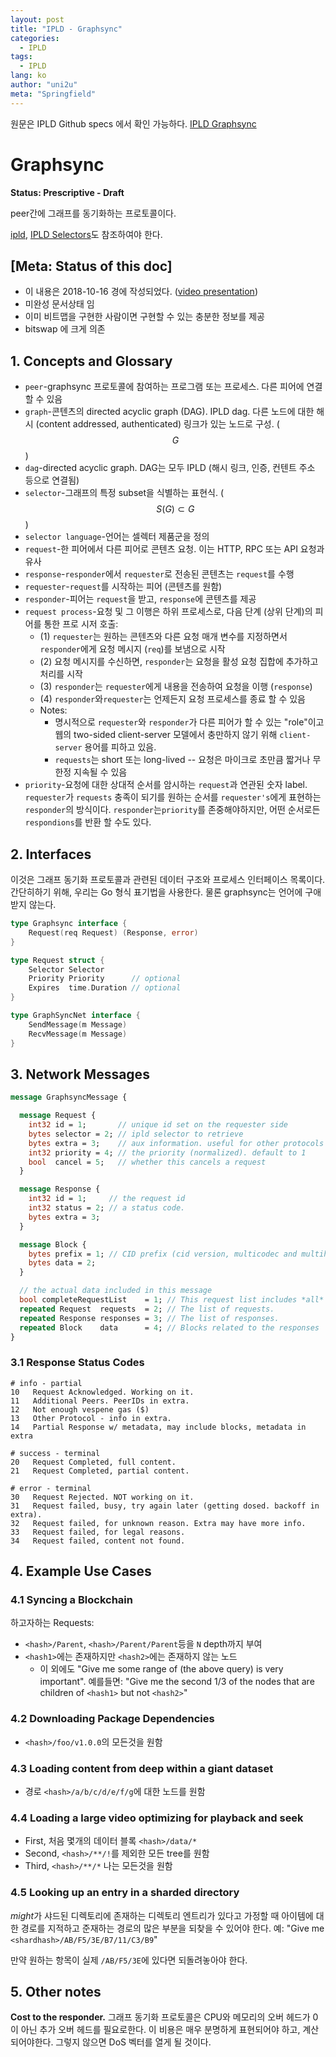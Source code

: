 ```yaml
---
layout: post
title: "IPLD - Graphsync"
categories:
  - IPLD
tags:
  - IPLD
lang: ko
author: "uni2u"
meta: "Springfield"
---
```


원문은 IPLD Github specs 에서 확인 가능하다. [IPLD Graphsync](https://github.com/ipld/specs/blob/master/block-layer/graphsync/graphsync.md)

# Graphsync

**Status: Prescriptive - Draft**

peer간에 그래프를 동기화하는 프로토콜이다.

[ipld](), [IPLD Selectors]()도 참조하여야 한다.

## [Meta: Status of this doc]

- 이 내용은 2018-10-16 경에 작성되었다. ([video presentation](https://drive.google.com/file/d/1NbbVxZQFKXwW6mdodxgTaftsI8eID-c1/view))
- 미완성 문서상태 임
- 이미 비트맵을 구현한 사람이면 구현할 수 있는 충분한 정보를 제공
- bitswap 에 크게 의존

## 1. Concepts and Glossary

- `peer`-graphsync 프로토콜에 참여하는 프로그램 또는 프로세스. 다른 피어에 연결할 수 있음
- `graph`-콘텐츠의 directed acyclic graph (DAG). IPLD dag. 다른 노드에 대한 해시 (content addressed, authenticated) 링크가 있는 노드로 구성. ($$ G $$)
- `dag`-directed acyclic graph. DAG는 모두 IPLD (해시 링크, 인증, 컨텐트 주소 등으로 연결됨)
- `selector`-그래프의 특정 subset을 식별하는 표현식. ($$ S(G) \subset G $$)
- `selector language`-언어는 셀렉터 제품군을 정의
- `request`-한 피어에서 다른 피어로 콘텐츠 요청. 이는 HTTP, RPC 또는 API 요청과 유사
- `response`-`responder`에서 `requester`로 전송된 콘텐츠는 `request`를 수행
- `requester`-`request`를 시작하는 피어 (콘텐츠를 원함)
- `responder`-피어는 `request`을 받고, `response`에 콘텐츠를 제공
- `request process`-요청 및 그 이행은 하위 프로세스로, 다음 단계 (상위 단계)의 피어를 통한 프로 시저 호출:
  - (1) `requester`는 원하는 콘텐츠와 다른 요청 매개 변수를 지정하면서 `responder`에게 요청 메시지 (`req`)를 보냄으로 시작
  - (2) 요청 메시지를 수신하면, `responder`는 요청을 활성 요청 집합에 추가하고 처리를 시작
  - (3) `responder`는 `requester`에게 내용을 전송하여 요청을 이행 (`response`)
  - (4) `responder`와`requester`는 언제든지 요청 프로세스를 종료 할 수 있음
  - Notes:
    - 명시적으로 `requester`와 `responder`가 다른 피어가 할 수 있는 "role"이고 웹의 two-sided client-server 모델에서 충만하지 않기 위해 `client-server` 용어를 피하고 있음.
    - `requests`는 short 또는 long-lived -- 요청은 마이크로 초만큼 짧거나 무한정 지속될 수 있음
- `priority`-요청에 대한 상대적 순서를 암시하는 `request`과 연관된 숫자 label. `requester`가 `requests` 충족이 되기를 원하는 순서를 `requester's`에게 표현하는 `responder`의 방식이다. `responder`는`priority`를 존중해야하지만, 어떤 순서로든 `respondions`를 반환 할 수도 있다.

## 2. Interfaces

이것은 그래프 동기화 프로토콜과 관련된 데이터 구조와 프로세스 인터페이스 목록이다. 간단히하기 위해, 우리는 Go 형식 표기법을 사용한다. 물론 graphsync는 언어에 구애받지 않는다.

```go
type Graphsync interface {
	Request(req	Request) (Response, error)
}

type Request struct {
    Selector Selector
    Priority Priority      // optional
    Expires  time.Duration // optional
}

type GraphSyncNet interface {
    SendMessage(m Message)
    RecvMessage(m Message)
}
```

## 3. Network Messages

```protobuf
message GraphsyncMessage {

  message Request {
    int32 id = 1;       // unique id set on the requester side
    bytes selector = 2; // ipld selector to retrieve
    bytes extra = 3;    // aux information. useful for other protocols
    int32 priority = 4;	// the priority (normalized). default to 1
    bool  cancel = 5;   // whether this cancels a request
  }

  message Response {
    int32 id = 1;     // the request id
    int32 status = 2; // a status code.
    bytes extra = 3;
  }

  message Block {
  	bytes prefix = 1; // CID prefix (cid version, multicodec and multihash prefix (type + length)
  	bytes data = 2;
  }

  // the actual data included in this message
  bool completeRequestList    = 1; // This request list includes *all* requests, replacing outstanding requests.
  repeated Request  requests  = 2; // The list of requests.
  repeated Response responses = 3; // The list of responses.
  repeated Block    data      = 4; // Blocks related to the responses
}
```

### 3.1 Response Status Codes

```
# info - partial
10   Request Acknowledged. Working on it.
11   Additional Peers. PeerIDs in extra.
12   Not enough vespene gas ($)
13   Other Protocol - info in extra.
14   Partial Response w/ metadata, may include blocks, metadata in extra

# success - terminal
20   Request Completed, full content.
21   Request Completed, partial content.

# error - terminal
30   Request Rejected. NOT working on it.
31   Request failed, busy, try again later (getting dosed. backoff in extra).
32   Request failed, for unknown reason. Extra may have more info.
33   Request failed, for legal reasons.
34   Request failed, content not found.
```

## 4. Example Use Cases

### 4.1 Syncing a Blockchain

하고자하는 Requests:

- `<hash>/Parent`, `<hash>/Parent/Parent`등을 `N` depth까지 부여
- `<hash1>`에는 존재하지만 `<hash2>`에는 존재하지 않는 노드
  - 이 외에도 "Give me some range of (the above query) is very important". 예를들면: "Give me the second 1/3 of the nodes that are children of `<hash1>` but not `<hash2>`"

### 4.2 Downloading Package Dependencies

- `<hash>/foo/v1.0.0`의 모든것을 원함

### 4.3 Loading content from deep within a giant dataset

- 경로 `<hash>/a/b/c/d/e/f/g`에 대한 노드를 원함

### 4.4 Loading a large video optimizing for playback and seek

- First, 처음 몇개의 데이터 블록 `<hash>/data/*`
- Second, `<hash>/**/!`를 제외한 모든 tree를 원함
- Third, `<hash>/**/*` 나는 모든것을 원함

### 4.5 Looking up an entry in a sharded directory

*might*가 샤드된 디렉토리에 존재하는 디렉토리 엔트리가 있다고 가정할 때 아이템에 대한 경로를 지적하고 준재하는 경로의 많은 부분을 되찾을 수 있어야 한다. 예: "Give me `<shardhash>/AB/F5/3E/B7/11/C3/B9`"

만약 원하는 항목이 실제 `/AB/F5/3E`에 있다면 되돌려놓아야 한다.

## 5. Other notes

**Cost to the responder.** 그래프 동기화 프로토콜은 CPU와 메모리의 오버 헤드가 0이 아닌 추가 오버 헤드를 필요로한다. 이 비용은 매우 분명하게 표현되어야 하고, 계산되어야한다. 그렇지 않으면 DoS 벡터를 열게 될 것이다.
